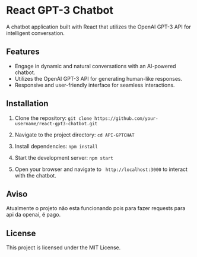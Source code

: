 # React GPT-3 Chatbot

A chatbot application built with React that utilizes the OpenAI GPT-3 API for intelligent conversation.

## Features

- Engage in dynamic and natural conversations with an AI-powered chatbot.
- Utilizes the OpenAI GPT-3 API for generating human-like responses.
- Responsive and user-friendly interface for seamless interactions.

## Installation

1. Clone the repository:
`git clone https://github.com/your-username/react-gpt3-chatbot.git`

2. Navigate to the project directory:
`cd API-GPTCHAT`

4. Install dependencies:
`npm install`

5. Start the development server:
`npm start`

6. Open your browser and navigate to ` http://localhost:3000` to interact with the chatbot.


## Aviso

Atualmente o projeto não esta funcionando pois para fazer requests para api da openai, é pago.


## License

This project is licensed under the MIT License.
   


   
